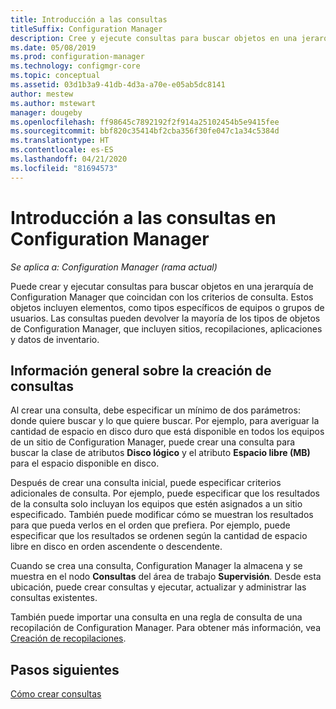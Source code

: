 ```yaml
---
title: Introducción a las consultas
titleSuffix: Configuration Manager
description: Cree y ejecute consultas para buscar objetos en una jerarquía de Configuration Manager que coincidan con los criterios de consulta.
ms.date: 05/08/2019
ms.prod: configuration-manager
ms.technology: configmgr-core
ms.topic: conceptual
ms.assetid: 03d1b3a9-41db-4d3a-a70e-e05ab5dc8141
author: mestew
ms.author: mstewart
manager: dougeby
ms.openlocfilehash: ff98645c7892192f2f914a25102454b5e9415fee
ms.sourcegitcommit: bbf820c35414bf2cba356f30fe047c1a34c5384d
ms.translationtype: HT
ms.contentlocale: es-ES
ms.lasthandoff: 04/21/2020
ms.locfileid: "81694573"
---
```

# <a name="introduction-to-queries-in-configuration-manager"></a>Introducción a las consultas en Configuration Manager

*Se aplica a: Configuration Manager (rama actual)*

Puede crear y ejecutar consultas para buscar objetos en una jerarquía de Configuration Manager que coincidan con los criterios de consulta. Estos objetos incluyen elementos, como tipos específicos de equipos o grupos de usuarios. Las consultas pueden devolver la mayoría de los tipos de objetos de Configuration Manager, que incluyen sitios, recopilaciones, aplicaciones y datos de inventario.  

## <a name="query-creation-overview"></a>Información general sobre la creación de consultas

 Al crear una consulta, debe especificar un mínimo de dos parámetros: donde quiere buscar y lo que quiere buscar. Por ejemplo, para averiguar la cantidad de espacio en disco duro que está disponible en todos los equipos de un sitio de Configuration Manager, puede crear una consulta para buscar la clase de atributos **Disco lógico** y el atributo **Espacio libre (MB)** para el espacio disponible en disco.  

 Después de crear una consulta inicial, puede especificar criterios adicionales de consulta. Por ejemplo, puede especificar que los resultados de la consulta solo incluyan los equipos que estén asignados a un sitio especificado. También puede modificar cómo se muestran los resultados para que pueda verlos en el orden que prefiera. Por ejemplo, puede especificar que los resultados se ordenen según la cantidad de espacio libre en disco en orden ascendente o descendente.  

 Cuando se crea una consulta, Configuration Manager la almacena y se muestra en el nodo **Consultas** del área de trabajo **Supervisión**. Desde esta ubicación, puede crear consultas y ejecutar, actualizar y administrar las consultas existentes.  

 También puede importar una consulta en una regla de consulta de una recopilación de Configuration Manager. Para obtener más información, vea [Creación de recopilaciones](../../../core/clients/manage/collections/create-collections.md).  

## <a name="next-steps"></a>Pasos siguientes

 [Cómo crear consultas](../../../core/servers/manage/create-queries.md)
